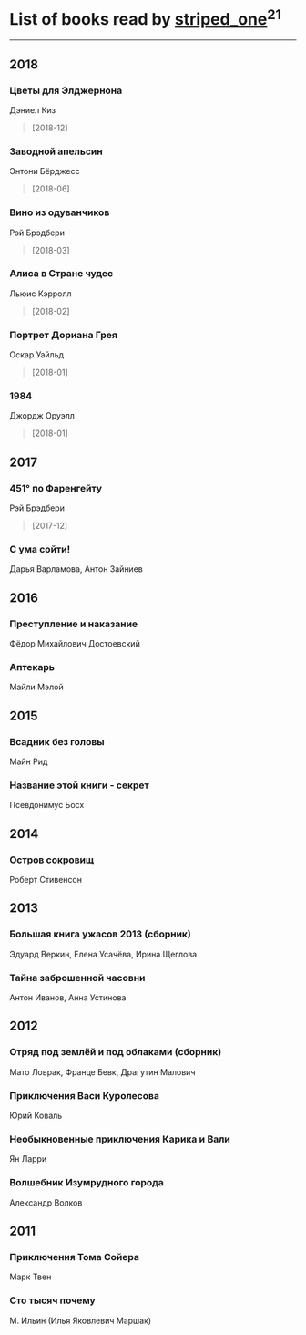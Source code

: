 # List of books read by [striped_one](http://vk.com/id249815548)<sup>21</sup>
---

## 2018

### Цветы для Элджернона
Дэниел Киз
> [2018-12] 


### Заводной апельсин
Энтони Бёрджесс
> [2018-06] 


### Вино из одуванчиков
Рэй Брэдбери
> [2018-03] 


### Алиса в Стране чудес
Льюис Кэрролл
> [2018-02] 


### Портрет Дориана Грея
Оскар Уайльд
> [2018-01] 


### 1984
Джордж Оруэлл
> [2018-01] 



## 2017

### 451° по Фаренгейту
Рэй Брэдбери
> [2017-12] 


### С ума сойти!
Дарья Варламова, Антон Зайниев



## 2016

### Преступление и наказание
Фёдор Михайлович Достоевский


### Аптекарь
Майли Мэлой



## 2015

### Всадник без головы
Майн Рид


### Название этой книги - секрет
Псевдонимус Босх



## 2014

### Остров сокровищ
Роберт Стивенсон



## 2013

### Большая книга ужасов 2013 (сборник)
Эдуард Веркин, Елена Усачёва, Ирина Щеглова


### Тайна заброшенной часовни
Антон Иванов, Анна Устинова



## 2012

### Отряд под землёй и под облаками (сборник)
Мато Ловрак, Франце Бевк, Драгутин Малович


### Приключения Васи Куролесова
Юрий Коваль


### Необыкновенные приключения Карика и Вали
Ян Ларри


### Волшебник Изумрудного города
Александр Волков



## 2011

### Приключения Тома Сойера
Марк Твен


### Сто тысяч почему
М. Ильин (Илья Яковлевич Маршак)



